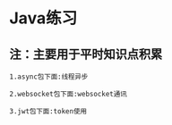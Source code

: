 # Java练习
注：主要用于平时知识点积累
-- 
``
1.async包下面:线程异步
``

``
2.websocket包下面:websocket通讯
``

``
3.jwt包下面:token使用
``